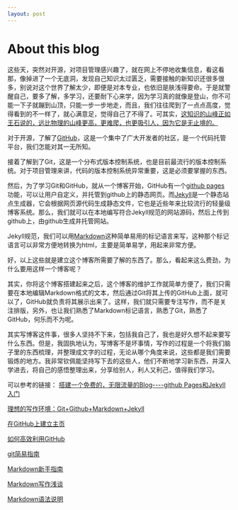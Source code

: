 ```yaml
---
layout: post
---
```

# About this blog #

这些天，突然对开源，对项目管理感兴趣了，就在网上不停地收集信息，看这看那，像掉进了一个无底洞，发现自己知识太过匮乏，需要接触的新知识还很多很多，别说对这个世界了解太少，即便是对本专业，也依旧是肤浅得要命。于是就警醒自己，要多了解，多学习，还要耐下心来学，因为学习真的就像是登山，你不可能一下子就蹦到山顶，只能一步一步地走，而且，我们往往爬到了一点点高度，觉得看到的不一样了，就心满意足，觉得自己了不得了。可其实，[这知识的山峰正如王石说的，远比物理的山峰更高，更难爬，也更吸引人，因为它是无止境的。](http://v.youku.com/v_show/id_XNTg2NzYyMjYw.html)

对于开源，了解了[GitHub](http://www.github.com)，这是一个集中了广大开发者的社区，是一个代码托管平台，我们怎能对其一无所知。

接着了解到了Git，这是一个分布式版本控制系统，也是目前最流行的版本控制系统。对于项目管理来讲，代码的版本控制系统异常重要，这是必须要掌握的东西。

然后，为了学习Git和GitHub，就从一个博客开始，GitHub有一个[github pages](https://help.github.com/categories/20/articles)功能，可以让用户自定义，并托管到github上的静态网页。而[Jekyll](http://jekyllrb.com/)是一个静态站点生成器，它会根据网页源代码生成静态文件，它也是近些年来比较流行的轻量级博客系统。那么，我们就可以在本地编写符合Jekyll规范的网站源码，然后上传到github上，由github生成并托管网站。

Jekyll规范，我们可以用[Markdown](http://wowubuntu.com/markdown/)这种简单易用的标记语言来写，这种那个标记语言可以非常方便地转换为html，主要是简单易学，用起来非常方便。

好，以上这些就是建立这个博客所需要了解的东西了。那么，看起来这么费劲，为什么要用这样一个博客呢？

其实，你将这个博客搭建起来之后，这个博客的维护工作就简单方便了，我们只需要在本地编辑Markdown格式的文本，然后通过Git将其上传的GitHub上面，就可以了，GitHub就负责将其展示出来了。这样，我们就只需要专注写作，而不是关注排版，另外，也让我们熟悉了Markdown标记语言，熟悉了Git，熟悉了GitHub，何乐而不为呢。

其实写博客这件事，很多人坚持不下来，包括我自己了，我也是好久想不起来要写什么东西。但是，我固执地认为，写博客不是坏事情，写作的过程是一个将我们脑子里的东西梳理，并整理成文字的过程，无论从哪个角度来说，这些都是我们需要锻炼的地方。我非常钦佩能坚持写下去的这些人，他们不断地学习新东西，并深入学进去，将自己的感悟整理出来，分享给别人，利人又利己，值得我们学习。

可以参考的链接：
[搭建一个免费的，无限流量的Blog----github Pages和Jekyll入门](http://www.ruanyifeng.com/blog/2012/08/blogging_with_jekyll.html)

[理想的写作环境：Git+Github+Markdown+Jekyll](http://www.yangzhiping.com/tech/writing-space.html)

[在GitHub上建立主页](http://www.worldhello.net/gotgithub/03-project-hosting/050-homepage.html#user-homepage)

[如何高效利用GitHub](http://www.yangzhiping.com/tech/github.html)

[git简易指南](http://rogerdudler.github.io/git-guide/index.zh.html)

[Markdown新手指南](http://jianshu.io/p/q81RER)

[Markdown写作浅谈](http://www.yangzhiping.com/tech/r-markdown-knitr.html)

[Markdown语法说明](http://wowubuntu.com/markdown/)
